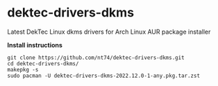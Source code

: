 # dektec-drivers-dkms
Latest DekTec Linux dkms drivers for Arch Linux AUR package installer

**Install instructions**
```
git clone https://github.com/nt74/dektec-drivers-dkms.git
cd dektec-drivers-dkms/
makepkg -s
sudo pacman -U dektec-drivers-dkms-2022.12.0-1-any.pkg.tar.zst
```
